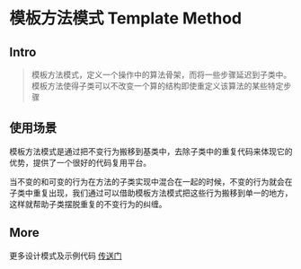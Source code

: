 # 模板方法模式 Template Method

## Intro

> 模板方法模式，定义一个操作中的算法骨架，而将一些步骤延迟到子类中。模板方法使得子类可以不改变一个算的结构即使重定义该算法的某些特定步骤

## 使用场景

模板方法模式是通过把不变行为搬移到基类中，去除子类中的重复代码来体现它的优势，提供了一个很好的代码复用平台。

当不变的和可变的行为在方法的子类实现中混合在一起的时候，不变的行为就会在子类中重复出现，我们通过可以借助模板方法模式把这些行为搬移到单一的地方，这样就帮助子类摆脱重复的不变行为的纠缠。

## More

更多设计模式及示例代码 [传送门](https://github.com/WeihanLi/DesignPatterns)